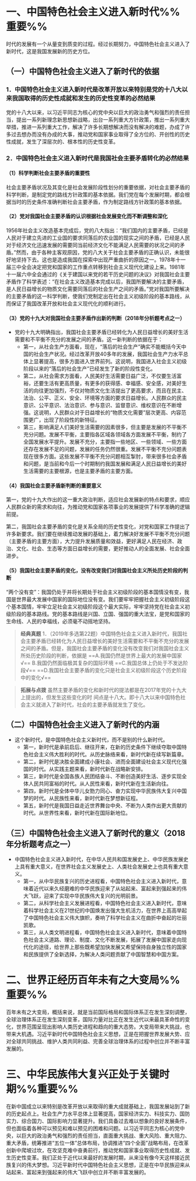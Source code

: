 # 一、中国特色社会主义进入新时代%%重要%%
时代的发展有一个从量变到质变的过程。经过长期努力，中国特色社会主义进入了新时代，这是我国发展新的历史方位。
## （一）中国特色社会主义进入了新时代的依据
### 1．中国特色社会主义进入新时代是改革开放以来特别是党的十八大以来我国取得的历史性成就和发生的历史性变革的必然结果
党的十八大以来，以习近平同志为核心的党中央以巨大的政治勇气和强烈的责任担当，提出一系列新理念新思想新战略，出台一系列重大方针政策，推出一系列重大举措，推进一系列重大工作，解决了许多长期想解决而没有解决的难题，办成了许多过去想办而没有办成的大事，推动党和国家事业取得了全方位的、开创性的历史性成就，发生了深层次的、根本性的历史性变革。
### 2．中国特色社会主义进入新时代是我国社会主要矛盾转化的必然结果
#### （1）科学判断社会主要矛盾的重要性
社会主要矛盾状况及其变化是社会发展阶段性划分的重要依据，对社会主要矛盾的科学判断，是制定党的路线方针政策的基本依据。我们党在每个发展时期，都会根据当时的历史条件准确判断社会主要矛盾，作为制定路线方针政策的基本依据。
#### （2）党对我国社会主要矛盾的认识根据社会发展变化而不断调整和深化
1956年社会主义改造基本完成后，党的八大指出：“我们国内的主要矛盾，已经是人民对于建立先进的工业国的要求同落后的农业国的现实之间的矛盾，已经是人民对于经济文化迅速发展的需要同当前经济文化不能满足人民需要的状况之间的矛盾。”然而，由于各种主客观原因，党的八大关于社会主要矛盾的正确认识，未能很好地坚持下去。这也是造成我国在探索中出现严重曲折的原因之一。1978年十一届三中全会决定把党和国家的工作重点转移到社会主义现代化建设上来。1981年十一届六中全会通过的《关于建国以来党的若干历史问题的决议》对我国社会主要矛盾作了科学表述：“在社会主义改造基本完成以后，我国所要解决的主要矛盾，是人民日益增长的物质文化需要同落后的社会生产之间的矛盾。”党对我国所要解决的主要矛盾的这一科学判断，使我们党制定出在社会主义初级阶段的基本路线，从而保证了我国改革开放和社会主义现代化的顺利进行。
#### （3）党的十九大对我国社会主要矛盾作出新的判断（2018年分析题考点之一）
- 党的十九大明确指出，我国社会主要矛盾已经转化为人民日益增长的美好生活需要和不平衡不充分的发展之间的矛盾。这一新判断的依据在于：
	- 第一，从社会生产方面看，现在，“落后的社会生产”确实不能概括今天中国的社会生产状况。经过改革开放40多年的发展，我国社会生产力水平总体上显著提高，很多方面进入世界前列。这说明，我国进入社会主义初级阶段以来的“落后的社会生产”已经发生了新的阶段性变化。
	- 第二，从社会需求方面看，人民美好生活需要日益广泛，不仅要生活富裕，还要生活有更高质量，有更多的获得感、幸福感、安全感，对美好生活的向往更加强烈，不仅对物质文化生活提出了更高要求，而且在民主、法治、公平、正义、安全、环境等方面的要求日益增长。人民群众的民主意识、公平意识、法治意识、参与意识、监督意识、维权意识在不断增强。这说明，人民群众对于日益增长的“物质文化需要”层次更高、内容范围更广，出现了阶段性的新特征。
	- 第三，影响满足人们美好生活需要的因素很多，但主要是发展的不平衡不充分问题。发展不平衡，主要指各区域各领域各方面发展不平衡，制约了全国发展水平提升。发展不充分，主要指一些地区、一些领域、一些方面还存在发展不足的问题，发展的任务仍然很重。发展不平衡不充分问题表现在很多方面。这些发展不平衡不充分问题相互掣肘，带来很多社会矛盾和问题，是当前和今后一个时期制约我国发展和满足人民日益增长的美好生活需要的主要根源，也是主要矛盾的主要方面。
#### （4）我国社会主要矛盾新判断的重要意义
第一，党的十九大作出的这一重大政治判断，适应社会发展新的特点和要求，顺应人民群众新的需求和向往，为推动党和国家各项事业的发展提供了科学准确的逻辑前提。

第二，我国社会主要矛盾的变化是关系全局的历史性变化，对党和国家工作提出了许多新要求。我们要在继续推动发展的基础上，着力解决好发展不平衡不充分问题（主要矛盾的主要方面），大力提升发展质量和效益，更好满足人民在经济、政治、文化、社会、生态等方面日益增长的需要，更好推动人的全面发展、社会全面进步。
#### （5）我国社会主要矛盾的变化，没有改变我们对我国社会主义所处历史阶段的判断
“两个没有变”：我国仍处于并将长期处于社会主义初级阶段的基本国情没有变，我国是世界最大发展中国家的国际地位没有变。我们要牢牢把握社会主义初级阶段这个基本国情，牢牢立足社会主义初级阶段这个最大实际，牢牢坚持党在社会主义初级阶段的基本路线。党的基本路线是兴国、立国、强国的重大法宝，是党和国家的生命线、人民的幸福线，必须毫不动摇地坚持。

>**经典真题**
1．（2019年多选第22题）中国特色社会主义进入新时代，我国社会主要矛盾已经转化为人民日益增长的美好生活需要和不平衡不充分的发展之间的矛盾。但是，我国社会主要矛盾的变化没有改变我们对我国社会主义所处历史阶段的判断，依据是
==A.我国仍然是世界上最大的发展中国家√==
B.我国仍然面临极其复杂的国际环境
==C.我国总体上仍处于不发达阶段√==
==D.我国社会主要矛盾的变化只是社会主义初级阶段这个历史阶段中的变化√==

>**拓展与点拨**
虽然主要矛盾的变化和新时代的提法都是在2017年党的十九大上提出的，但发生这些变化的时
间点是十八大。即十八大以来中国特色社会主义就进入了新时代，社会的主要矛盾就发生了变化。
## （二）中国特色社会主义进入了新时代的内涵
- 这个新时代，是中国特色社会主义新时代，而不是别的什么新时代。
	- 第一，新时代是承前启后、继往开来，在新的历史条件下继续夺取中国特色社会主义伟大胜利的时代。从历史脉络来看，新时代新在续写新篇章。
	- 第二，新时代是决胜全面建成小康社会、进而全面建设社会主义现代化强国的时代。从实践主题来看，新时代新在战略新安排。
	- 第三，新时代是全国各族人民团结奋斗、不断创造美好生活、逐步实现全体人民共同富裕的时代。从人民性来看，新时代新在生活新向往。
	- 第四，新时代是全体中华儿女勠力同心、奋力实现中华民族伟大复兴中国梦的时代。从民族性来看，新时代新在梦想新征程。
	- 第五，新时代是我国日益走近世界舞台中央、不断为人类作出更大贡献的时代。从世界性来看，新时代新在国际新地位。
## （三）中国特色社会主义进入了新时代的意义（2018年分析题考点之一）
- 中国特色社会主义进入新时代，在中华人民共和国发展史上、中华民族发展史上具有重大意义，在世界社会主义发展史上、人类社会发展史上也具有重大意义。
	- 第一，从中华民族复兴的历史进程看，中国特色社会主义进入新时代，意味着近代以来久经磨难的中华民族迎来了从站起来、富起来到强起来的伟大飞跃，迎来了实现中华民族伟大复兴的光明前景。
	- 第二，从科学社会主义发展进程看，中国特色社会主义进入新时代，意味着科学社会主义在21世纪的中国焕发出强大生机活力，在世界上高高举起了中国特色社会主义伟大旗帜，奏响了科学社会主义在曲折中奋起的壮丽凯歌。
	- 第三，从人类文明进程看，中国特色社会主义进入新时代，意味着中国特色社会主义道路、理论、制度、文化不断发展，拓展了发展中国家走向现代化的途径，给世界上那些既希望加快发展又希望保持自身独立性的国家和民族提供了全新选择，为解决人类问题贡献了中国智慧和中国方案。
# 二、世界正经历百年未有之大变局%%重要%%
百年未有之大变局，概括来说，就是当前国际格局和国际体系正在发生深刻调整，全球治理体系正在发生深刻变革，国际力量对比正在发生近代以来最具革命性的变化，世界范围呈现出影响人类历史进程和趋向的重大态势。大变局带来大挑战，也带来大机遇。习近平新时代中国特色社会主义思想，正是在把握世界发展大势、应对全球共同挑战、维护人类共同利益、完善全球治理体系的过程中创立并不断丰富发展的。
# 三、中华民族伟大复兴正处于关键时期%%重要%%
在新中国成立以来特别是改革开放以来取得的重大成就基础上，我国发展站到了新的历史起点上。社会生产力水平总体上显著提高，国家经济实力、科技实力、国防实力、综合国力、国际影响力显著提升。我们具备过去难以想象的良好发展条件，但也面临着各种可以预见和难以预见的困难和问题。以习近平同志为核心的党中央，以巨大的政治勇气和强烈的责任担当，直面重大挑战、重大风险、重大阻力、重大矛盾，统筹推进“五位一体”总体布局，协调推进“四个全面”战略布局，在改革创新中爬坡过坎，在攻坚克难中奋勇前行，推动党和国家事业取得历史性成就、发生历史性变革。我们正处于近代以来最好的发展时期，从来没有像今天这样接近民族复兴的伟大梦想。习近平新时代中国特色社会主义思想，正是在中华民族迎来从站起来、富起来到强起来的伟大飞跃中创立并不断丰富发展的。